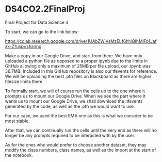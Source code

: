 # DS4CO2.2FinalProj
Final Project for Data Science 4

To start, we can go to the link below:

https://colab.research.google.com/drive/1UAbZWlVsMzELf6hhiQlhMIFp1Jafxk-Z?usp=sharing

Make a copy in our Google Drive, and start from there.
We have only uploaded a python file as opposed to a proper ipynb due to the limits in GitHub allowing only a maximum of 25MB per file upload, our .ipynb was 36.7MB. Included in this GitHub repository is also our tfevents for reference. We will be uploading the best .pth files on Blackboard as there are higher filesize limits there.

To formally start, we will of course run the cells up to the one where it prompts us to mount our Google Drive.
When we see the part where it wants us to mount our Google Drive, we shall download the .tfevents generated by the code, as well as the .pth we would want to use.

For our case, we used the best EMA one as this is what we consider to be most stable.

After that, we can continually run the cells until the very end as there will no longer be any prompts required to be interacted with by the user.

As for the ones who would prefer to choose another dataset, they may modify the class numbers, class names, as well as the import at the start of the notebook.

